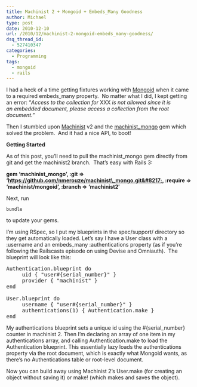 ```yaml
---
title: Machinist 2 + Mongoid + Embeds_Many Goodness
author: Michael
type: post
date: 2010-12-10
url: /2010/12/machinist-2-mongoid-embeds_many-goodness/
dsq_thread_id:
  - 527410347
categories:
  - Programming
tags:
  - mongoid
  - rails
---
```

I had a heck of a time getting fixtures working with [Mongoid][1] when it came to a required embeds_many property.  No matter what I did, I kept getting an error: &#8220;_Access to the collection for_ XXX _is not allowed since it is an embedded document, please access a collection from the root document.&#8221;_

Then I stumbled upon [Machinist][2] v2 and the [machinist_mongo][3] gem which solved the problem.  And it had a nice API, to boot!

**Getting Started**

As of this post, you&#8217;ll need to pull the machinist_mongo gem directly from git and get the machinist2 branch.  That&#8217;s easy with Rails 3:

**gem &#8216;machinist\_mongo&#8217;, :git => &#8216;https://github.com/nmerouze/machinist\_mongo.git&#8217;, :require => &#8216;machinist/mongoid&#8217;, :branch => &#8216;machinist2&#8242;**

Next, run

<code class="syntax bash">bundle</code>

to update your gems.

I&#8217;m using RSpec, so I put my blueprints in the spec/support/ directory so they get automatically loaded. Let&#8217;s say I have a User class with a :username and an embeds_many :authentications property (as if you&#8217;re following the Railscasts episode on using Devise and Omniauth).  The blueprint will look like this:

<pre class="syntax ruby">Authentication.blueprint do
     uid { "user#{serial_number}" }
     provider { "machinist" }
end

User.blueprint do
     username { "user#{serial_number}" }
     authentications(1) { Authentication.make }
end
</pre>

My authentications blueprint sets a unique id using the #{serial_number} counter in machinist 2. Then I&#8217;m declaring an array of one item in my authentications array, and calling Authentication.make to load the Authentication blueprint. This essentially lazy loads the authentications property via the root document, which is exactly what Mongoid wants, as there&#8217;s no Authentications table or root-level document.

Now you can build away using Machinist 2&#8217;s User.make (for creating an object without saving it) or make! (which makes and saves the object).

 [1]: http://mongoid.org/
 [2]: https://github.com/notahat/machinist
 [3]: https://github.com/nmerouze/machinist_mongo
